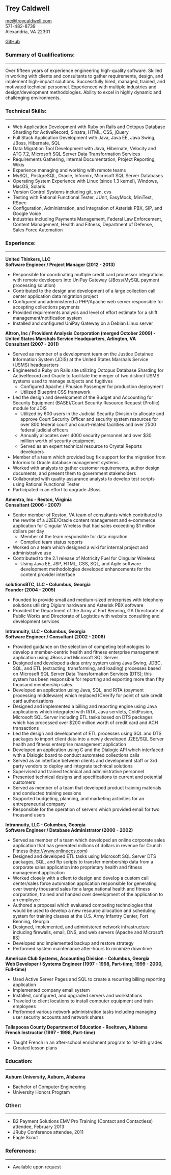 ## Trey Caldwell  
me@treycaldwell.com  
571-482-8739  
Alexandria, VA 22301

[GitHub](http://github.com/treycaldwell)  

### Summary of Qualifications:
_________________________
Over fifteen years of experience engineering high-quality software.  Skilled in working with clients and consultants to gather requirements, design, and implement high-impact solutions.  Successfully hired, managed, trained, and motivated technical personnel.  Experienced with multiple industries and design/development methodologies.  Ability to excel in highly dynamic and challenging environments.

### Technical Skills:
_________________
* Web Application Development with Ruby on Rails and Octopus Database Sharding for ActiveRecord, Sinatra, HTML, CSS, jQuery
* Full Stack Application Development with Java, Java EE, Java Swing, JBoss, Hibernate, SQL
* Data Migration Tool Development with Java, Hibernate, Velocity and ATG 7.2, Microsoft SQL Server Data Transformation Services
* Requirements Gathering, Internal Documentation, Project Reporting, Wikis
* Experience managing and working with remote teams
* MySQL, PostgreSQL, Oracle, Informix, Microsoft SQL Server Databases
* Operating System Experience with Linux (since 1.3 kernel), Windows, MacOS, Solaris
* Version Control Systems including git, svn, cvs
* Testing with Rational Functional Tester, JUnit, EasyMock, MiniTest, RSpec
* Configuration, Administration, and Integration of Asterisk PBX, SIP, and Google Voice
* Industries including Payments Management, Federal Law Enforcement, Content Management, Health and Fitness, Department of Defense, Sales Force Automation

### Experience:
___________
__United Thinkers, LLC__  
__Software Engineer / Project Manager (2012 - 2013)__

* Responsible for coordinating multiple credit card processor integrations with remote developers into UniPay Gateway (JBoss/MySQL payment processing solution)
* Contributed to the design and development of a large collection call center application data migration project
* Configured and administered a PHP/Apache web server responsible for accepting collections payments
* Provided requirements analysis and level of effort estimate for a shift management/notification system
* Installed and configured UniPay Gateway on a Debian Linux server


__Altron, Inc / Provident Analysis Corporation (merged October 2009) - United States Marshals Service Headquarters, Arlington, VA__  
__Consultant (2007 - 2011)__

* Served as member of a development team on the Justice Detainee Information System (JDIS) at the United States Marshals Service (USMS) headquarters
* Engineered a Ruby on Rails site utilizing Octopus Database Sharding for ActiveRecord and Oracle to facilitate the merger of two distinct USMS systems used to manage subjects and fugitives
  * Configured Apache / Phusion Passenger for production deployment
  * Utilized Blueprint CSS framework
* Led the design and development of the Budget and Accounting for Security Equipment (BASE)/Court Security Resource Request (Profile) module for JDIS
  * Utilized by 600 users in the Judicial Security Division to allocate and approve Court Security Officer and security system resources for over 800 federal court and court-related facilities and over 2500 federal judicial officers
  * Annually allocates over 4000 security personnel and over $30 million worth of security equipment
  * Served as an expert technical resource to Crystal Reports developers
* Member of a team which provided bug fix support for the migration from Informix to Oracle database management systems
* Worked with analysts to gather customer requirements, author design documents, and present them to government stakeholders
* Collaborated with quality assurance analysts to develop test scripts using Rational Functional Tester
* Participated in an effort to upgrade JBoss

__Amentra, Inc - Reston, Virginia__  
__Consultant (2006 - 2007)__

* Senior member of Reston, VA team of consultants which contributed to the rewrite of a J2EE/Oracle content management and e-commerce application for Cingular Wireless that had sales exceeding $1 million dollars per day
  * Member of the team responsible for data migration
  * Compiled team status reports
* Worked on a team which designed a wiki for internal project and administrative use
* Contributed to the 2.1 release of Motricity Fuel for Cingular Wireless
  * Using Java EE, JSP, HTML, CSS, SQL, and Agile software development methodologies developed enhancements for the content provider interface

__solutionsBTC, LLC - Columbus, Georgia__  
__Founder (2004 - 2005)__

* Founded to provide small and medium-sized enterprises with telephony solutions utilizing Digium hardware and Asterisk PBX software
* Provided the Department of the Army at Fort Benning, GA Directorate of Public Works and Directorate of Logistics with website consulting and development services

__Intrannuity, LLC - Columbus, Georgia__  
__Software Engineer / Consultant (2002 - 2006)__

* Provided guidance on the selection of competing technologies to develop a member-centric health and fitness enterprise management application using JBoss and Microsoft SQL Server
* Designed and developed a data entry system using Java Swing, JDBC, SQL, and ETL (extracting, transforming, and loading) processes based on Microsoft SQL Server Data Transformation Services (DTS); this system has been responsible for reporting and exporting more than fifty thousand membership sales.
* Developed an application using Java, SQL, and RiTA (payment processing middleware) which replaced ICVerify for point of sale credit card authorizations
* Designed and implemented a billing and reporting engine using Java applications which integrated with RiTA, Java servlets, ColdFusion, Microsoft SQL Server including ETL tasks based on DTS packages which has processed over $200 million worth of credit card and ACH transactions
* Led the design and development of ETL processes using SQL and DTS packages to import client data into a newly developed J2EE/SQL Server health and fitness enterprise management application
* Developed an application using C and the Dialogic API which interfaced with a Dialogic board to conduct automated collections calls
* Served as an interface between clients and development staff or 3rd party vendors to deploy and integrate technical solutions
* Supervised and trained technical and administrative personnel
* Presented technical designs and specifications to current and potential customers
* Served as member of a team that developed product training materials and conducted training sessions
* Supported budgeting, planning, and marketing activities for an entrepreneurial company
* Responsible for the operation of servers which provided email for two thousand users

__Intrannuity, LLC - Columbus, Georgia__  
__Software Engineer / Database Administrator (2000 - 2002)__

* Served as member of a team which developed an online corporate sales application that has generated millions of dollars in revenue for Crunch Fitness (http://www.onlineccs.com)
* Designed and developed ETL tasks using Microsoft SQL Server DTS packages, SQL, and ftp scripts to transfer membership data from a corporate sales application into proprietary health and fitness management application
* Worked closely with a client to design and develop a custom call center/sales force automation application responsible for generating over twenty thousand sales for a large national health and fitness corporation; trained and handed over development of the application to an employee
* Authored a proposal which evaluated competing technologies that would be used to develop a new resource allocation and scheduling system for training classes at the U.S. Army Infantry Center, Fort Benning, Georgia
* Designed, implemented, and administered network infrastructure including firewalls, email, DNS, and web servers (Apache and Microsoft IIS)
* Developed and implemented backup and restore strategy
* Performed system maintenance after-hours to minimize downtime

__American Club Systems, Accounting Division - Columbus, Georgia__  
__Web Developer / Systems Engineer (1997 - 1998, Part-time; 1999 - 2000, Full-time)__

* Used Active Server Pages and SQL to create a recurring billing reporting application
* Implemented company email system
* Installed, configured, and upgraded servers and workstations
* Traveled to client locations to install computer equipment and train employees
* Performed various network administration tasks including managing user security accounts and network shares

__Tallapoosa County Department of Education - Reeltown, Alabama__  
__French Instructor (1997 - 1998, Part-time)__

* Taught French in an after-school enrichment program to 1st-6th grades
* Created lesson plans

### Education:
______________
__Auburn University, Auburn, Alabama__  

* Bachelor of Computer Engineering
* University Honors Program 

### Other:
_________
* B2 Payment Solutions EMV Pro Training (Contact and Contactless) attendee, February 2013
* JRuby Conference attendee, 2011
* Eagle Scout

### References:
_______________
* Available upon request

